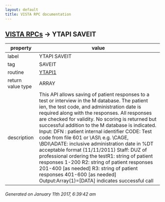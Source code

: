 ```yaml
---
layout: default
title: VISTA RPC documentation
---
```




## [VISTA RPCs](TableOfContent.md) &#8594; YTAPI SAVEIT 

 property | value 
--- | --- 
 label | YTAPI SAVEIT
 tag | SAVEIT
 routine | [YTAPI1](http://code.osehra.org/dox/Routine_YTAPI1_source.html)
 return value type | ARRAY
 description | This API allows saving of patient responses to a test or interview in the M database. The patient ien, the test code, and administration date is required along with the responses. All responses are checked for validity. No scoring is returned but successful addition to the M database is indicated. Input:                 DFN : patient internal identifier                CODE: Test code from file 601 or \ASI\ e.g. \CAGE\, \BDI\ADATE: inclusive administration date in %DT acceptable format (11/11/2011)                Staff: DUZ of professional ordering the testR1: string of patient responses 1-200                R2: string of patient responses 201-400 [as needed]                R3: string of patient responses 401-600 [as needed] Output:Array(1)=[DATA] indicates successful  call




 ###### Generated on January 11th 2017, 6:39:42 am